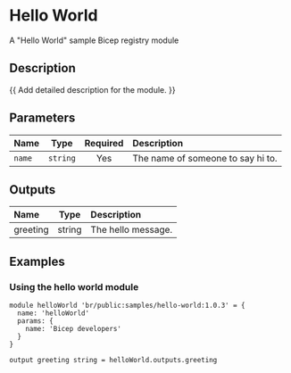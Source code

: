 # Hello World

A "Hello World" sample Bicep registry module

## Description

{{ Add detailed description for the module. }}

## Parameters

| Name   | Type     | Required | Description                       |
| :----- | :------: | :------: | :-------------------------------- |
| `name` | `string` | Yes      | The name of someone to say hi to. |

## Outputs

| Name     | Type   | Description        |
| :------- | :----: | :----------------- |
| greeting | string | The hello message. |

## Examples

### Using the hello world module

```bicep
module helloWorld 'br/public:samples/hello-world:1.0.3' = {
  name: 'helloWorld'
  params: {
    name: 'Bicep developers'
  }
}

output greeting string = helloWorld.outputs.greeting
```